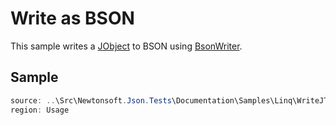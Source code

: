 ﻿# Write as BSON

This sample writes a [JObject](T:Newtonsoft.Json.Linq.JObject) to BSON using [BsonWriter](T:Newtonsoft.Json.Bson.BsonWriter).

## Sample

```csharp Usage
source: ..\Src\Newtonsoft.Json.Tests\Documentation\Samples\Linq\WriteJTokenToBson.cs
region: Usage
```
